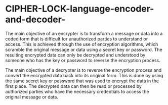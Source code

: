 # CIPHER-LOCK-language-encoder-and-decoder-
The main objective of an encrypter is to transform a message or data into a coded form that is difficult for unauthorized parties to understand or access. This is achieved through the use of encryption algorithms, which scramble the original message or data using a secret key or password. The resulting encrypted data can only be decrypted and understood by someone who has the key or password to reverse the encryption process.

The main objective of a decrypter is to reverse the encryption process and convert the encrypted data back into its original form. This is done by using the same secret key or password that was used to encrypt the data in the first place. The decrypted data can then be read or processed by authorized parties who have the necessary credentials to access the original message or data.
